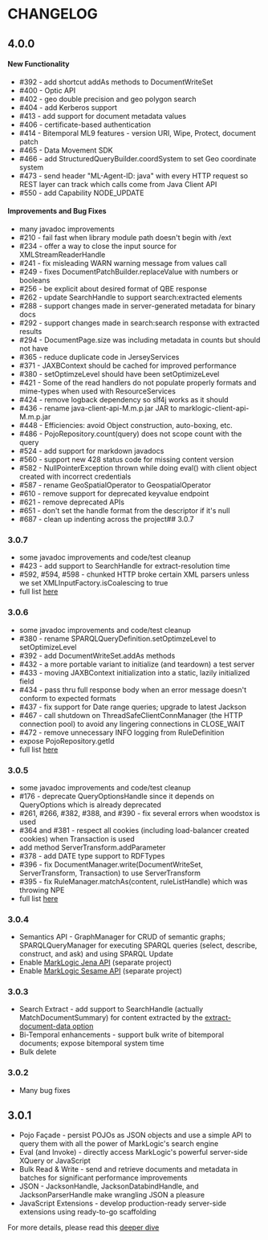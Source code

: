 # CHANGELOG

## 4.0.0

#### New Functionality
- #392 - add shortcut addAs methods to DocumentWriteSet
- #400 - Optic API
- #402 - geo double precision and geo polygon search
- #404 - add Kerberos support
- #413 - add support for document metadata values
- #406 - certificate-based authentication
- #414 - Bitemporal ML9 features - version URI, Wipe, Protect, document patch
- #465 - Data Movement SDK
- #466 - add StructuredQueryBuilder.coordSystem to set Geo coordinate system
- #473 - send header "ML-Agent-ID: java" with every HTTP request so REST layer can track which calls come
         from Java Client API
- #550 - add Capability NODE_UPDATE

#### Improvements and Bug Fixes
- many javadoc improvements
- #210 - fail fast when library module path doesn't begin with /ext
- #234 - offer a way to close the input source for XMLStreamReaderHandle
- #241 - fix misleading WARN warning message from values call
- #249 - fixes DocumentPatchBuilder.replaceValue with numbers or booleans
- #256 - be explicit about desired format of QBE response
- #262 - update SearchHandle to support search:extracted elements
- #288 - support changes made in server-generated metadata for binary docs
- #292 - support changes made in search:search response with extracted results
- #294 - DocumentPage.size was including metadata in counts but should not have
- #365 - reduce duplicate code in JerseyServices
- #371 - JAXBContext should be cached for improved performance
- #380 - setOptimzeLevel should have been setOptimizeLevel
- #421 - Some of the read handlers do not populate properly formats and mime-types when used with ResourceServices
- #424 - remove logback dependency so slf4j works as it should
- #436 - rename java-client-api-M.m.p.jar JAR to marklogic-client-api-M.m.p.jar
- #448 - Efficiencies: avoid Object construction, auto-boxing, etc.
- #486 - PojoRepository.count(query) does not scope count with the query
- #524 - add support for markdown javadocs
- #560 - support new 428 status code for missing content version
- #582 - NullPointerException thrown while doing eval() with client object created with incorrect credentials
- #587 - rename GeoSpatialOperator to GeospatialOperator
- #610 - remove support for deprecated keyvalue endpoint
- #621 - remove deprecated APIs
- #651 - don't set the handle format from the descriptor if it's null
- #687 - clean up indenting across the project## 3.0.7

### 3.0.7

- some javadoc improvements and code/test cleanup
- #423 - add support to SearchHandle for extract-resolution time
- #592, #594, #598 - chunked HTTP broke certain XML parsers unless we set XMLInputFactory.isCoalescing to true
- full list [here](https://github.com/marklogic/java-client-api/compare/3.0.6...3.0.7)

### 3.0.6

- some javadoc improvements and code/test cleanup
- #380 - rename SPARQLQueryDefinition.setOptimzeLevel to setOptimizeLevel
- #392 - add DocumentWriteSet.addAs methods
- #432 - a more portable variant to initialize (and teardown) a test server
- #433 - moving JAXBContext initialization into a static, lazily initialized field
- #434 - pass thru full response body when an error message doesn't conform to expected formats
- #437 - fix support for Date range queries; upgrade to latest Jackson
- #467 - call shutdown on ThreadSafeClientConnManager (the HTTP connection pool) to avoid any lingering connections in CLOSE_WAIT
- #472 - remove unnecessary INFO logging from RuleDefinition
- expose PojoRepository.getId
- full list [here](https://github.com/marklogic/java-client-api/compare/3.0.5...3.0.6)

### 3.0.5

- some javadoc improvements and code/test cleanup
- #176 - deprecate QueryOptionsHandle since it depends on QueryOptions which is already deprecated
- #261, #266, #382, #388, and #390 - fix several errors when woodstox is used
- #364 and #381 - respect all cookies (including load-balancer created cookies) when Transaction is used
- add method ServerTransform.addParameter
- #378 - add DATE type support to RDFTypes
- #396 - fix DocumentManager.write(DocumentWriteSet, ServerTransform, Transaction) to use ServerTransform
- #395 - fix RuleManager.matchAs(content, ruleListHandle) which was throwing NPE
- full list [here](https://github.com/marklogic/java-client-api/compare/3.0.4...3.0.5)

### 3.0.4

* Semantics API - GraphManager for CRUD of semantic graphs; SPARQLQueryManager for executing SPARQL
  queries (select, describe, construct, and ask) and using SPARQL Update
* Enable [MarkLogic Jena API](https://github.com/marklogic/marklogic-jena) (separate project)
* Enable [MarkLogic Sesame API](https://github.com/marklogic/marklogic-sesame) (separate project)

### 3.0.3

* Search Extract - add support to SearchHandle (actually MatchDocumentSummary) for content extracted by
  the [extract-document-data option](http://docs.marklogic.com/search:search#opt-extract-document-data)
* Bi-Temporal enhancements - support bulk write of bitemporal documents; expose bitemporal system time
* Bulk delete

### 3.0.2

* Many bug fixes

## 3.0.1

* Pojo Façade - persist POJOs as JSON objects and use a simple API to query them with all the power
  of MarkLogic's search engine
* Eval (and Invoke) - directly access MarkLogic's powerful server-side XQuery or JavaScript
* Bulk Read & Write - send and retrieve documents and metadata in batches for significant performance
  improvements
* JSON - JacksonHandle, JacksonDatabindHandle, and JacksonParserHandle make wrangling JSON a pleasure
* JavaScript Extensions - develop production-ready server-side extensions using ready-to-go scaffolding

For more details, please read this [deeper dive](http://developer.marklogic.com/features/java-client-api-2)


